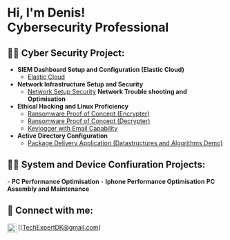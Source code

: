 <h1>Hi, I'm Denis! <br/><a></a><a> Cybersecurity Professional </a></h1>

<h2>👨‍💻 Cyber Security Project:</h2>

- <b>SIEM Dashboard Setup and Configuration (Elastic Cloud)</b>
  - [Elastic Cloud](https://github.com/ByteBanterDK/ElasticCloud)
- <b>Network Infrastructure Setup and Security </b>
  - [Network Setup Security](https://github.com/ByteBanterDK/network-setup-security) <b><i></b></i>
 <b>Network Trouble shooting and Optimisation</b>
- <b>Ethical Hacking and Linux Proficiency</b>
  - [Ransomware Proof of Concept (Encrypter)](https://github.com/joshmadakor1/EncrypterPOC)
  - [Ransomware Proof of Concept (Decrypter)](https://github.com/joshmadakor1/DecrypterPOC)
  - [Keylogger with Email Capability](https://github.com/joshmadakor1/Key-Logger-With-Email)
- <b>Active Directory Configuration</b>
  - [Package Delivery Application (Datastructures and Algorithms Demo)](https://github.com/joshmadakor1/Package-Delivery-Pathfinding-Algorithm)
 
<h2>👨‍💻 System and Device Confiuration Projects:</h2>
- <b>PC Performance Optimisation</b>
- <b>Iphone Performance Optimisation</b>
 <b>PC Assembly and Maintenance</b>
 <b></b>

<h2> 🤳 Connect with me:</h2>

[<img align="left" alt="ByteBanterDK | Gmail" width="22px" src="https://static.vecteezy.com/system/resources/previews/016/716/465/original/gmail-icon-free-png.png"/>[TechExpertDK@gmail.com]

<!--
**joshmadakor1/joshmadakor1** is a ✨ _special_ ✨ repository because its `README.md` (this file) appears on your GitHub profile.

Here are some ideas to get you started:

- 🔭 I’m currently working on ...
- 🌱 I’m currently learning ...
- 👯 I’m looking to collaborate on ...
- 🤔 I’m looking for help with ...
- 💬 Ask me about ...
- 📫 How to reach me: ...
- 😄 Pronouns: ...
- ⚡ Fun fact: ...
-->
